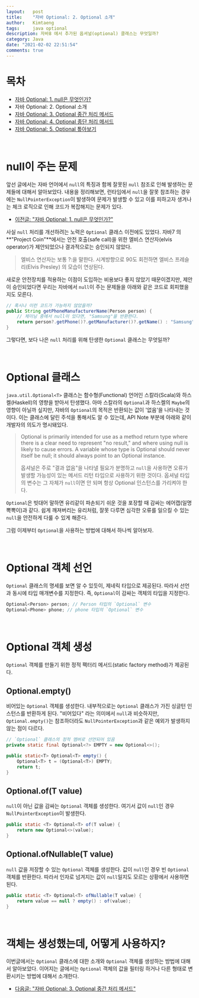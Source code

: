```yaml
---
layout:   post
title:    "자바 Optional: 2. Optional 소개"
author:   Kimtaeng
tags: 	  java optional
description: 자바8 에서 추가된 옵셔널(optional) 클래스는 무엇일까? 
category: Java
date: "2021-02-02 22:51:54"
comments: true
---
```


# 목차
- <a href="/post/what-is-null-in-java">자바 Optional: 1. null은 무엇인가?</a>
- 자바 Optional: 2. Optional 소개
- <a href="/post/how-to-handle-optional-in-java">자바 Optional: 3. Optional 중간 처리 메서드</a>
- <a href="/post/how-to-return-value-from-optional-in-java">자바 Optional: 4. Optional 종단 처리 메서드</a>
- <a href="/post/java-optional-advanced">자바 Optional: 5. Optional 톺아보기</a>

<br>

# null이 주는 문제
앞선 글에서는 자바 언어에서 `null`의 특징과 함께 잘못된 `null` 참조로 인해 발생하는 문제들에 대해서 알아보았다.
내용을 정리해보면, 런타임에서 `null`을 잘못 참조하는 경우에는 `NullPointerException`이 발생하여 문제가 발생할 수 있고
이를 피하고자 생겨나는 체크 로직으로 인해 코드가 복잡해지는 문제가 있다.

- <a href="/post/what-is-null-in-java">이전글: "자바 Optional: 1. null은 무엇인가?"</a>

사실 `null` 처리를 개선하려는 노력은 `Optional` 클래스 이전에도 있었다. 자바7 의 **"Project Coin"**에서는
안전 호출(safe call)을 위한 엘비스 연산자(elvis operator)가 제안되었으나 결과적으로는 승인되지 않았다.

> 엘비스 연산자는 보통 ?:을 말한다. 시계방향으로 90도 회전하면 엘비스 프레슬리(Elvis Presley) 의 모습이 연상된다.

새로운 안전장치를 적용하는 이점이 도입하는 비용보다 좋지 않았기 때문이겠지만, 제안이 승인되었다면
우리는 자바에서 `null`이 주는 문제들을 아래와 같은 코드로 회피했을지도 모른다.

```java
// 혹시나 이런 코드가 가능하지 않았을까?
public String getPhoneManufacturerName(Person person) {
    // 체이닝 중에서 null이 있다면, "Samsung"을 반환한다.
    return person?.getPhone()?.getManufacturer()?.getName() : "Samsung";
}
```

그렇다면, 보다 나은 `null` 처리를 위해 탄생한 `Optional` 클래스는 무엇일까?

<br>

# Optional 클래스
`java.util.Optional<T>` 클래스는 함수형(Functional) 언어인 스칼라(Scala)와 하스켈(Haskell)의 영향을 받아서 탄생했다.
아마 스칼라의 `Optional`과 하스켈의 `Maybe`의 영향이 아닐까 싶지만, 자바의 `Optional`의 목적은 반환되는 값이 '없음'을
나타내는 것이다. 이는 클래스에 달린 주석을 통해서도 알 수 있는데, API Note 부분에 아래와 같이 개발자의 의도가 명시돼있다.

> Optional is primarily intended for use as a method return type where there is a clear need to represent "no result,"
> and where using null is likely to cause errors. A variable whose type is Optional should never itself be null; it should always point to an Optional instance. <br>
> 
> 옵셔널은 주로 "결과 없음"을 나타낼 필요가 분명하고 `null`을 사용하면 오류가 발생할 가능성이 있는 메서드 리턴 타입으로 사용하기 위한 것이다.
> 옵셔널 타입의 변수는 그 자체가 `null`이면 안 되며 항상 Optional 인스턴스를 가리켜야 한다.

`Optional`은 빗대어 말하면 유리같이 파손되기 쉬운 것을 포장할 때 감싸는 에어캡(일명 뽁뽁이)과 같다. 쉽게 깨져버리는
유리처럼, 잘못 다루면 심각한 오류를 일으킬 수 있는 `null`을 안전하게 다룰 수 있게 해준다.

그럼 이제부터 `Optional`을 사용하는 방법에 대해서 하나씩 알아보자.

<br>

# Optional 객체 선언
`Optional` 클래스의 명세를 보면 알 수 있듯이, 제네릭 타입으로 제공된다.
따라서 선언과 동시에 타입 매개변수를 지정한다. 즉, `Optional`이 감싸는 객체의 타입을 지정한다.

```java
Optional<Person> person; // Person 타입의 `Optional` 변수
Optional<Phone> phone; // phone 타입의 `Optional` 변수
```

<br>

# Optional 객체 생성
`Optional` 객체를 만들기 위한 정적 팩터리 메서드(static factory method)가 제공된다.

## Optional.empty()
비어있는 `Optional` 객체를 생성한다. 내부적으로는 `Optional` 클래스가 가진 싱글턴 인스턴스를 반환하게 된다.
"비어있다" 라는 의미에서 `null`과 비슷하지만, `Optional.empty()`는 참조하더라도 `NullPointerException`과 같은 예외가
발생하지 않는 점이 다르다.

```java
// `Optional` 클래스의 정적 멤버로 선언되어 있음
private static final Optional<?> EMPTY = new Optional<>();

public static<T> Optional<T> empty() {
    Optional<T> t = (Optional<T>) EMPTY;
    return t;
}
```

## Optional.of(T value)
`null`이 아닌 값을 감싸는 `Optional` 객체를 생성한다. 여기서 값이 `null`인 경우 `NullPointerException`이 발생한다.

```java
public static <T> Optional<T> of(T value) {
    return new Optional<>(value);
}
```

## Optional.ofNullable(T value)
`null` 값을 저장할 수 있는 `Optional` 객체를 생성한다. 값이 `null`인 경우 빈 `Optional` 객체를 반환한다.
따라서 인자로 넘겨지는 값이 `null`일지도 모르는 상황에서 사용하면 된다.

```java
public static <T> Optional<T> ofNullable(T value) {
    return value == null ? empty() : of(value);
}
```

<br>

# 객체는 생성했는데, 어떻게 사용하지?
이번글에서는 `Optional` 클래스에 대한 소개와 `Optional` 객체를 생성하는 방법에 대해서 알아보았다.
이어지는 글에서는 `Optional` 객체의 값을 필터링 하거나 다른 형태로 변환시키는 방법에 대해서 소개한다.

- <a href="/post/how-to-handle-optional-in-java">다음글: "자바 Optional: 3. Optional 중간 처리 메서드"</a>